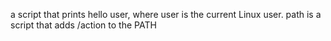 a script that prints hello user, where user is the current Linux user.
path is a script that adds /action to the PATH
